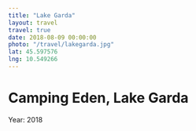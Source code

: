 ```yaml
---
title: "Lake Garda"
layout: travel
travel: true
date: 2018-08-09 00:00:00
photo: "/travel/lakegarda.jpg"
lat: 45.597576
lng: 10.549266
---
```

# Camping Eden, Lake Garda

Year: 2018
